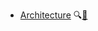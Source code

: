 * [Architecture](./architecture/)
  <trigger for="pop:architecture-preview">:mag:</trigger>[:scroll:](architecture/print.html)

<popover id="pop:architecture-preview" title="Architecture :mag:" placement="right">
  <div slot="content">
    <include src="preview.md" />
  </div>
</popover>
